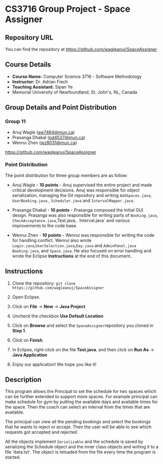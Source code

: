# CS3716 Group Project - Space Assigner

## Repository URL

You can find the repository at https://github.com/wagleanuj/SpaceAssigner

## Course Details

* **Course Name:** Computer Science 3716 - Software Methodology
* **Instructor:** Dr. Adrian Fiech
* **Teaching Assistant:** Sipan Ye
* Memorial University of Newfoundland, St. John's, NL, Canada

## Group Details and Point Distribution

### Group 11

* Anuj Wagle (aw7464@mun.ca)
* Prasanga Dhakal (pd4537@mun.ca)
* Wenrui Zhen (wz8031@mun.ca)

https://github.com/wagleanuj/SpaceAssigner
	

### Point Distribution

The point distribution for three group members are as follow:

* Anuj Wagle - **10 points** - Anuj supervised the entire project
  and made critical development decisions. Anuj was responsible for
  object serialization, managing the Git repository and writing
  `AddSpaces.java`, `UserBooking.java` , `Scheduler.java` and  `IntervalMapper.java`.

* Prasanga Dhakal - **10 points** - Prasanga composed the initial GUI design.
  Prasanga was also responsible for writing parts of `Booking.java`, `CheckAcceptance.java`,Test.java`, `Interval.java`
  and various improvements to the code base.

* Wenrui Zhen - **10 points** - Wenrui was responsible for writing the
  code for handling conflict. Wenrui also wrote `Login.java`,`UserSelection.java`,`Day.java`  and `AdminPanel.java`
  `Booking.java`, and `Space.java`. He also focused on error handling
 and wrote the Eclipse **Instructions** at the
  end of this document..


 

## Instructions

1. Clone the repository: `git clone https://github.com/wagleanuj/SpaceAssigner`

2. Open Eclipse.

3. Click on **File** -> **New** -> **Java Project**

4. Uncheck the checkbox **Use Default Location**

5. Click on **Browse** and select the `SpaceAssigner`repository you
   cloned in **Step 1**.

6. Click on **Finish**.

7. In Eclipse, right-click on the file **Test.java**, and then click on
   **Run As** -> **Java Application**

8. Enjoy our application! We hope you like it!

## Description
This program allows the Principal to set the schedule for two spaces which 
can be further extended to support more spaces. For example principal can 
make schedule for gym by putting the available days and available times for the 
space. Then the coach can select an interval from the times that are available.

The principal can view all the pending bookings and select the bookings that he wants
to reject or accept. Then the user will be able to see which requests got accepted and 
rejected.

All the objects implement `Serializable` and the schedule is saved by
serializing the Schedule object and the inner class objects and writing it to a file 'data.txt'. 
The object is reloaded from the file every time the program is started.

